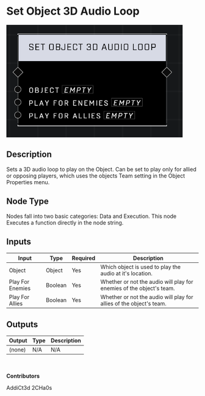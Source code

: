# Set Object 3D Audio Loop
![](../../../.gitbook/assets/set-object-3d-audio-loop.png)
## Description
Sets a 3D audio loop to play on the Object. Can be set to play only for allied or opposing players, which uses the objects Team setting in the Object Properties menu.

## Node Type
Nodes fall into two basic categories: Data and Execution. This node Executes a function directly in the node string.

## Inputs
| Input            | Type             | Required | Description												    |
|------------------|------------------|----------|--------------------------------------------------------------|
| Object | Object | Yes | Which object is used to play the audio at it's location.|
| Play For Enemies | Boolean | Yes | Whether or not the audio will play for enemies of the object's team.|
| Play For Allies | Boolean | Yes | Whether or not the audio will play for allies of the object's team.|

## Outputs
| Output           | Type             | Description												     |
|------------------|------------------|--------------------------------------------------------------|
| (none) | N/A  | N/A  |

\
\
**Contributors**

AddiCt3d 2CHa0s

